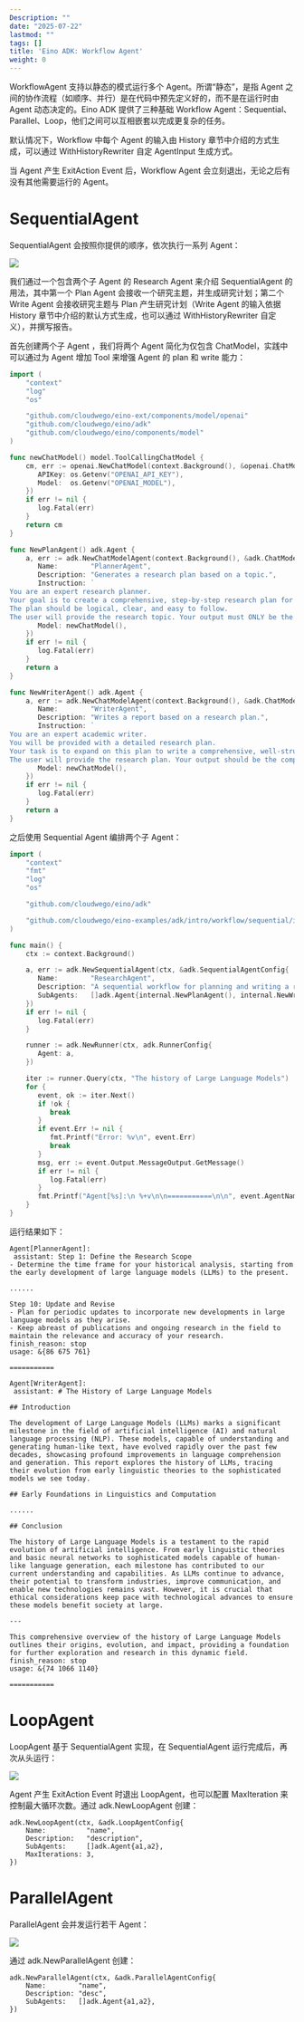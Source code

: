 ```yaml
---
Description: ""
date: "2025-07-22"
lastmod: ""
tags: []
title: 'Eino ADK: Workflow Agent'
weight: 0
---
```


WorkflowAgent 支持以静态的模式运行多个 Agent。所谓“静态”，是指 Agent 之间的协作流程（如顺序、并行）是在代码中预先定义好的，而不是在运行时由 Agent 动态决定的。Eino ADK 提供了三种基础 Workflow Agent：Sequential、Parallel、Loop，他们之间可以互相嵌套以完成更复杂的任务。

默认情况下，Workflow 中每个 Agent 的输入由 History 章节中介绍的方式生成，可以通过 WithHistoryRewriter 自定 AgentInput 生成方式。

当 Agent 产生 ExitAction Event 后，Workflow Agent 会立刻退出，无论之后有没有其他需要运行的 Agent。

# SequentialAgent

SequentialAgent 会按照你提供的顺序，依次执行一系列 Agent：

![](/img/eino/sequential_agents.png)

我们通过一个包含两个子 Agent 的 Research Agent 来介绍 SequentialAgent 的用法，其中第一个 Plan Agent 会接收一个研究主题，并生成研究计划；第二个 Write Agent 会接收研究主题与 Plan 产生研究计划（Write Agent 的输入依据 History 章节中介绍的默认方式生成，也可以通过 WithHistoryRewriter 自定义），并撰写报告。

首先创建两个子 Agent ，我们将两个 Agent 简化为仅包含 ChatModel，实践中可以通过为 Agent 增加 Tool 来增强 Agent 的 plan 和 write 能力：

```go
import (
    "context"
    "log"
    "os"

    "github.com/cloudwego/eino-ext/components/model/openai"
    "github.com/cloudwego/eino/adk"
    "github.com/cloudwego/eino/components/model"
)

func newChatModel() model.ToolCallingChatModel {
    cm, err := openai.NewChatModel(context.Background(), &openai.ChatModelConfig{
       APIKey: os.Getenv("OPENAI_API_KEY"),
       Model:  os.Getenv("OPENAI_MODEL"),
    })
    if err != nil {
       log.Fatal(err)
    }
    return cm
}

func NewPlanAgent() adk.Agent {
    a, err := adk.NewChatModelAgent(context.Background(), &adk.ChatModelAgentConfig{
       Name:        "PlannerAgent",
       Description: "Generates a research plan based on a topic.",
       Instruction: `
You are an expert research planner. 
Your goal is to create a comprehensive, step-by-step research plan for a given topic. 
The plan should be logical, clear, and easy to follow.
The user will provide the research topic. Your output must ONLY be the research plan itself, without any conversational text, introductions, or summaries.`,
       Model: newChatModel(),
    })
    if err != nil {
       log.Fatal(err)
    }
    return a
}

func NewWriterAgent() adk.Agent {
    a, err := adk.NewChatModelAgent(context.Background(), &adk.ChatModelAgentConfig{
       Name:        "WriterAgent",
       Description: "Writes a report based on a research plan.",
       Instruction: `
You are an expert academic writer.
You will be provided with a detailed research plan.
Your task is to expand on this plan to write a comprehensive, well-structured, and in-depth report.
The user will provide the research plan. Your output should be the complete final report.`,
       Model: newChatModel(),
    })
    if err != nil {
       log.Fatal(err)
    }
    return a
}
```

之后使用 Sequential Agent 编排两个子 Agent：

```go
import (
    "context"
    "fmt"
    "log"
    "os"

    "github.com/cloudwego/eino/adk"

    "github.com/cloudwego/eino-examples/adk/intro/workflow/sequential/internal"
)

func main() {
    ctx := context.Background()

    a, err := adk.NewSequentialAgent(ctx, &adk.SequentialAgentConfig{
       Name:        "ResearchAgent",
       Description: "A sequential workflow for planning and writing a research report.",
       SubAgents:   []adk.Agent{internal.NewPlanAgent(), internal.NewWriterAgent()},
    })
    if err != nil {
       log.Fatal(err)
    }

    runner := adk.NewRunner(ctx, adk.RunnerConfig{
       Agent: a,
    })

    iter := runner.Query(ctx, "The history of Large Language Models")
    for {
       event, ok := iter.Next()
       if !ok {
          break
       }
       if event.Err != nil {
          fmt.Printf("Error: %v\n", event.Err)
          break
       }
       msg, err := event.Output.MessageOutput.GetMessage()
       if err != nil {
          log.Fatal(err)
       }
       fmt.Printf("Agent[%s]:\n %+v\n\n===========\n\n", event.AgentName, msg)
    }
}
```

运行结果如下：

```
Agent[PlannerAgent]:
 assistant: Step 1: Define the Research Scope
- Determine the time frame for your historical analysis, starting from the early development of large language models (LLMs) to the present.

......

Step 10: Update and Revise
- Plan for periodic updates to incorporate new developments in large language models as they arise.
- Keep abreast of publications and ongoing research in the field to maintain the relevance and accuracy of your research.
finish_reason: stop
usage: &{86 675 761}

===========

Agent[WriterAgent]:
 assistant: # The History of Large Language Models

## Introduction

The development of Large Language Models (LLMs) marks a significant milestone in the field of artificial intelligence (AI) and natural language processing (NLP). These models, capable of understanding and generating human-like text, have evolved rapidly over the past few decades, showcasing profound improvements in language comprehension and generation. This report explores the history of LLMs, tracing their evolution from early linguistic theories to the sophisticated models we see today.

## Early Foundations in Linguistics and Computation

......

## Conclusion

The history of Large Language Models is a testament to the rapid evolution of artificial intelligence. From early linguistic theories and basic neural networks to sophisticated models capable of human-like language generation, each milestone has contributed to our current understanding and capabilities. As LLMs continue to advance, their potential to transform industries, improve communication, and enable new technologies remains vast. However, it is crucial that ethical considerations keep pace with technological advances to ensure these models benefit society at large.

---

This comprehensive overview of the history of Large Language Models outlines their origins, evolution, and impact, providing a foundation for further exploration and research in this dynamic field.
finish_reason: stop
usage: &{74 1066 1140}

===========
```

# LoopAgent

LoopAgent 基于 SequentialAgent 实现，在 SequentialAgent 运行完成后，再次从头运行：

![](/img/eino/loop_agents.png)

Agent 产生 ExitAction Event 时退出 LoopAgent，也可以配置 MaxIteration 来控制最大循环次数。通过 adk.NewLoopAgent 创建：

```
adk.NewLoopAgent(ctx, &adk.LoopAgentConfig{
    Name:          "name",
    Description:   "description",
    SubAgents:     []adk.Agent{a1,a2},
    MaxIterations: 3,
})
```

# ParallelAgent

ParallelAgent 会并发运行若干 Agent：

![](/img/eino/parallel_agents.png)

通过 adk.NewParallelAgent 创建：

```
adk.NewParallelAgent(ctx, &adk.ParallelAgentConfig{
    Name:        "name",
    Description: "desc",
    SubAgents:   []adk.Agent{a1,a2},
})
```
